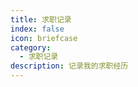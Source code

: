 ```yaml
---
title: 求职记录
index: false
icon: briefcase
category:
  - 求职记录
description: 记录我的求职经历
---
```


<Catalog />